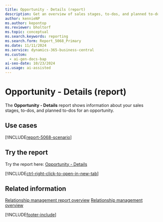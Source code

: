 ```yaml
---
title: Opportunity - Details (report)
description: Get an overview of sales stages, to-dos, and planned to-dos for an opportunity.
author: kennieNP
ms.author: kepontop
ms.reviewer: bholtorf
ms.topic: conceptual
ms.search.keywords: reporting
ms.search.form: Report_5068_Primary
ms.date: 11/11/2024
ms.service: dynamics-365-business-central
ms.custom:
  - ai-gen-docs-bap
ai-seo-date: 10/23/2024
ai.usage: ai-assisted
---
```


# Opportunity - Details (report)

The **Opportunity - Details** report shows information about your sales stages, to-dos, and planned to-dos for an opportunity.

## Use cases

[!INCLUDE[report-5068-scenario](../includes/report-5068-scenario-include.md)]

<!-- 

Prompt

Below is a report in an ERP system. Provide 3-4 use cases for different personas working with project management or finance for projects.

Format like this:    
  
As a <persona>, use the report to    
* use case 1  
* use case 2    

Do not capitalize the persona names. 

Do not start lines with "Use the data to"

## Report name
Opportunity - Details

## Report description

### What the report does

### Use cases

Please include your data sources and URLs

-->

## Try the report

Try the report here: [Opportunity - Details](https://businesscentral.dynamics.com?report=5068)

[!INCLUDE[ctrl-right-click-to-open-in-new-tab](../includes/ctrl-right-click-to-open-in-new-tab.md)]

## Related information

[Relationship management report overview](../marketing-reports.md)
[Relationship management overview](../marketing-relationship-management.md)

[!INCLUDE[footer-include](../includes/footer-banner.md)]